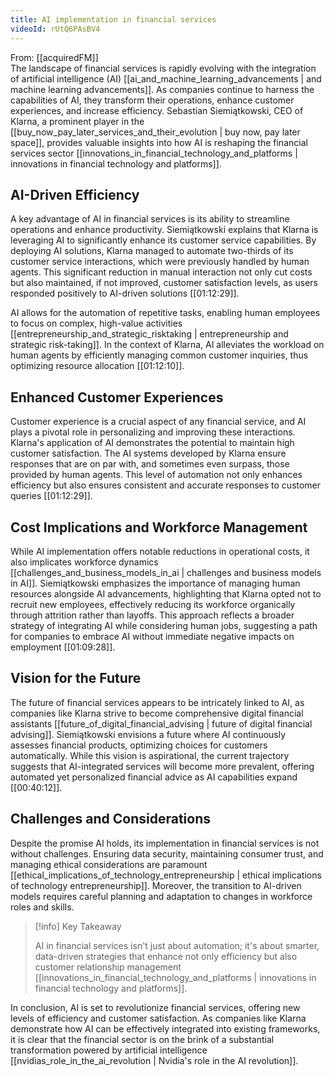 ```yaml
---
title: AI implementation in financial services
videoId: rUtQ6PAsBV4
---
```


From: [[acquiredFM]] <br/> 
The landscape of financial services is rapidly evolving with the integration of artificial intelligence (AI) [[ai_and_machine_learning_advancements | and machine learning advancements]]. As companies continue to harness the capabilities of AI, they transform their operations, enhance customer experiences, and increase efficiency. Sebastian Siemiątkowski, CEO of Klarna, a prominent player in the [[buy_now_pay_later_services_and_their_evolution | buy now, pay later space]], provides valuable insights into how AI is reshaping the financial services sector [[innovations_in_financial_technology_and_platforms | innovations in financial technology and platforms]].

## AI-Driven Efficiency

A key advantage of AI in financial services is its ability to streamline operations and enhance productivity. Siemiątkowski explains that Klarna is leveraging AI to significantly enhance its customer service capabilities. By deploying AI solutions, Klarna managed to automate two-thirds of its customer service interactions, which were previously handled by human agents. This significant reduction in manual interaction not only cut costs but also maintained, if not improved, customer satisfaction levels, as users responded positively to AI-driven solutions [<a class="yt-timestamp" data-t="01:12:29">[01:12:29]</a>].

AI allows for the automation of repetitive tasks, enabling human employees to focus on complex, high-value activities [[entrepreneurship_and_strategic_risktaking | entrepreneurship and strategic risk-taking]]. In the context of Klarna, AI alleviates the workload on human agents by efficiently managing common customer inquiries, thus optimizing resource allocation [<a class="yt-timestamp" data-t="01:12:10">[01:12:10]</a>].

## Enhanced Customer Experiences

Customer experience is a crucial aspect of any financial service, and AI plays a pivotal role in personalizing and improving these interactions. Klarna's application of AI demonstrates the potential to maintain high customer satisfaction. The AI systems developed by Klarna ensure responses that are on par with, and sometimes even surpass, those provided by human agents. This level of automation not only enhances efficiency but also ensures consistent and accurate responses to customer queries [<a class="yt-timestamp" data-t="01:12:29">[01:12:29]</a>].

## Cost Implications and Workforce Management

While AI implementation offers notable reductions in operational costs, it also implicates workforce dynamics [[challenges_and_business_models_in_ai | challenges and business models in AI]]. Siemiątkowski emphasizes the importance of managing human resources alongside AI advancements, highlighting that Klarna opted not to recruit new employees, effectively reducing its workforce organically through attrition rather than layoffs. This approach reflects a broader strategy of integrating AI while considering human jobs, suggesting a path for companies to embrace AI without immediate negative impacts on employment [<a class="yt-timestamp" data-t="01:09:28">[01:09:28]</a>].

## Vision for the Future

The future of financial services appears to be intricately linked to AI, as companies like Klarna strive to become comprehensive digital financial assistants [[future_of_digital_financial_advising | future of digital financial advising]]. Siemiątkowski envisions a future where AI continuously assesses financial products, optimizing choices for customers automatically. While this vision is aspirational, the current trajectory suggests that AI-integrated services will become more prevalent, offering automated yet personalized financial advice as AI capabilities expand [<a class="yt-timestamp" data-t="00:40:12">[00:40:12]</a>].

## Challenges and Considerations

Despite the promise AI holds, its implementation in financial services is not without challenges. Ensuring data security, maintaining consumer trust, and managing ethical considerations are paramount [[ethical_implications_of_technology_entrepreneurship | ethical implications of technology entrepreneurship]]. Moreover, the transition to AI-driven models requires careful planning and adaptation to changes in workforce roles and skills.

> [!info] Key Takeaway
> 
> AI in financial services isn't just about automation; it's about smarter, data-driven strategies that enhance not only efficiency but also customer relationship management [[innovations_in_financial_technology_and_platforms | innovations in financial technology and platforms]].

In conclusion, AI is set to revolutionize financial services, offering new levels of efficiency and customer satisfaction. As companies like Klarna demonstrate how AI can be effectively integrated into existing frameworks, it is clear that the financial sector is on the brink of a substantial transformation powered by artificial intelligence [[nvidias_role_in_the_ai_revolution | Nvidia's role in the AI revolution]].